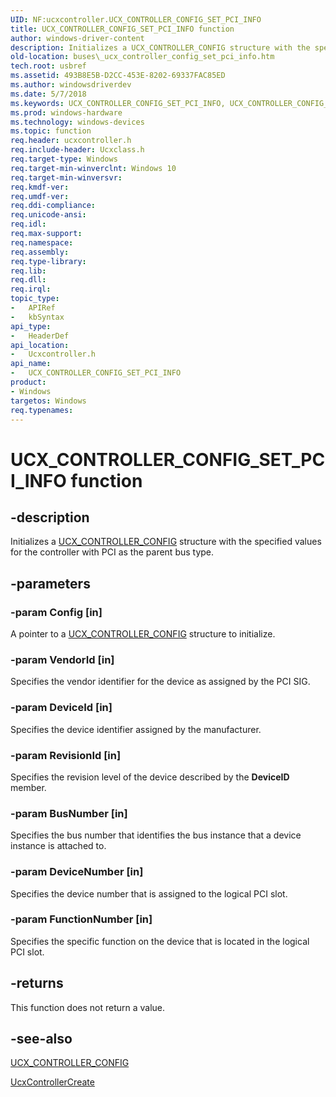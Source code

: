 ```yaml
---
UID: NF:ucxcontroller.UCX_CONTROLLER_CONFIG_SET_PCI_INFO
title: UCX_CONTROLLER_CONFIG_SET_PCI_INFO function
author: windows-driver-content
description: Initializes a UCX_CONTROLLER_CONFIG structure with the specified values for the controller with PCI as the parent bus type.
old-location: buses\_ucx_controller_config_set_pci_info.htm
tech.root: usbref
ms.assetid: 493B8E5B-D2CC-453E-8202-69337FAC85ED
ms.author: windowsdriverdev
ms.date: 5/7/2018
ms.keywords: UCX_CONTROLLER_CONFIG_SET_PCI_INFO, UCX_CONTROLLER_CONFIG_SET_PCI_INFO function [Buses], buses._ucx_controller_config_set_pci_info, ucxcontroller/UCX_CONTROLLER_CONFIG_SET_PCI_INFO
ms.prod: windows-hardware
ms.technology: windows-devices
ms.topic: function
req.header: ucxcontroller.h
req.include-header: Ucxclass.h
req.target-type: Windows
req.target-min-winverclnt: Windows 10
req.target-min-winversvr: 
req.kmdf-ver: 
req.umdf-ver: 
req.ddi-compliance: 
req.unicode-ansi: 
req.idl: 
req.max-support: 
req.namespace: 
req.assembly: 
req.type-library: 
req.lib: 
req.dll: 
req.irql: 
topic_type:
-	APIRef
-	kbSyntax
api_type:
-	HeaderDef
api_location:
-	Ucxcontroller.h
api_name:
-	UCX_CONTROLLER_CONFIG_SET_PCI_INFO
product:
- Windows
targetos: Windows
req.typenames: 
---
```


# UCX_CONTROLLER_CONFIG_SET_PCI_INFO function


## -description


Initializes a <a href="https://msdn.microsoft.com/library/windows/hardware/mt188057">UCX_CONTROLLER_CONFIG</a> structure with the specified values for the controller with PCI as the parent bus type.


## -parameters




### -param Config [in]

A pointer to a <a href="https://msdn.microsoft.com/library/windows/hardware/mt188057">UCX_CONTROLLER_CONFIG</a> structure to initialize.


### -param VendorId [in]

Specifies the vendor identifier for the device as assigned by the PCI SIG.


### -param DeviceId [in]

Specifies the device identifier assigned by the manufacturer. 


### -param RevisionId [in]

Specifies the revision level of the device described by the <b>DeviceID</b> member.


### -param BusNumber [in]

Specifies the bus number that identifies the bus instance that a device instance is attached to.


### -param DeviceNumber [in]

Specifies the device number that is assigned to the logical PCI slot. 


### -param FunctionNumber [in]

Specifies the specific function on the device that is located in the logical PCI slot. 


## -returns



This function does not return a value.




## -see-also




<a href="https://msdn.microsoft.com/library/windows/hardware/mt188057">UCX_CONTROLLER_CONFIG</a>



<a href="https://msdn.microsoft.com/library/windows/hardware/mt188033">UcxControllerCreate</a>
 

 

